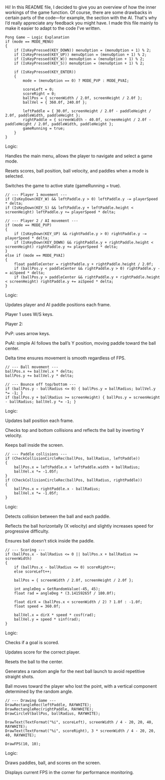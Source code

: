 Hi! In this README file, I decided to give you an overview of how the inner workings of the game function. Of course, there are some drawbacks in certain parts of the code—for example, the section with the AI. That's why I’d really appreciate any feedback you might have. I made this file mainly to make it easier to adapt to the code I’ve written.

```
Pong Game – Logic Explanation
if (mode == MODE_MENU)
{
    if (IsKeyPressed(KEY_DOWN)) menuOption = (menuOption + 1) % 2;
    if (IsKeyPressed(KEY_UP)) menuOption = (menuOption + 1) % 2;
    if (IsKeyPressed(KEY_W)) menuOption = (menuOption + 1) % 2;
    if (IsKeyPressed(KEY_S)) menuOption = (menuOption + 1) % 2;

    if (IsKeyPressed(KEY_ENTER))
    {
        mode = (menuOption == 0) ? MODE_PVP : MODE_PVAI;            

        scoreLeft = 0;
        scoreRight = 0;
        ballPos = { screenWidth / 2.0f, screenHeight / 2.0f };
        ballVel = { 360.0f, 240.0f };

        leftPaddle = { 30.0f, screenHeight / 2.0f - paddleHeight / 2.0f, paddleWidth, paddleHeight };
        rightPaddle = { screenWidth - 40.0f, screenHeight / 2.0f - paddleHeight / 2.0f, paddleWidth, paddleHeight };
        gameRunning = true;
    }
}
```

Logic:

Handles the main menu, allows the player to navigate and select a game mode.

Resets scores, ball position, ball velocity, and paddles when a mode is selected.

Switches the game to active state (gameRunning = true).

```
// --- Player 1 movement ---
if (IsKeyDown(KEY_W) && leftPaddle.y > 0) leftPaddle.y -= playerSpeed * delta;
if (IsKeyDown(KEY_S) && leftPaddle.y + leftPaddle.height < screenHeight) leftPaddle.y += playerSpeed * delta;

// --- Player 2 / AI movement ---
if (mode == MODE_PVP)
{
    if (IsKeyDown(KEY_UP) && rightPaddle.y > 0) rightPaddle.y -= playerSpeed * delta;
    if (IsKeyDown(KEY_DOWN) && rightPaddle.y + rightPaddle.height < screenHeight) rightPaddle.y += playerSpeed * delta;
}
else if (mode == MODE_PVAI)
{
    float paddleCenter = rightPaddle.y + rightPaddle.height / 2.0f;
    if (ballPos.y < paddleCenter && rightPaddle.y > 0) rightPaddle.y -= aiSpeed * delta;
    if (ballPos.y > paddleCenter && rightPaddle.y + rightPaddle.height < screenHeight) rightPaddle.y += aiSpeed * delta;
}
```

Logic:

Updates player and AI paddle positions each frame.

Player 1 uses W/S keys.

Player 2:

PvP: uses arrow keys.

PvAI: simple AI follows the ball’s Y position, moving paddle toward the ball center.

Delta time ensures movement is smooth regardless of FPS.

```
// --- Ball movement ---
ballPos.x += ballVel.x * delta;
ballPos.y += ballVel.y * delta;

// --- Bounce off top/bottom ---
if (ballPos.y - ballRadius <= 0) { ballPos.y = ballRadius; ballVel.y *= -1; }
if (ballPos.y + ballRadius >= screenHeight) { ballPos.y = screenHeight - ballRadius; ballVel.y *= -1; }
```

Logic:

Updates ball position each frame.

Checks top and bottom collisions and reflects the ball by inverting Y velocity.

Keeps ball inside the screen.

```
// --- Paddle collisions ---
if (CheckCollisionCircleRec(ballPos, ballRadius, leftPaddle))
{
    ballPos.x = leftPaddle.x + leftPaddle.width + ballRadius;
    ballVel.x *= -1.05f;
}
if (CheckCollisionCircleRec(ballPos, ballRadius, rightPaddle))
{
    ballPos.x = rightPaddle.x - ballRadius;
    ballVel.x *= -1.05f;
}
```

Logic:

Detects collision between the ball and each paddle.

Reflects the ball horizontally (X velocity) and slightly increases speed for progressive difficulty.

Ensures ball doesn’t stick inside the paddle.

```
// --- Scoring ---
if (ballPos.x - ballRadius <= 0 || ballPos.x + ballRadius >= screenWidth)
{
    if (ballPos.x - ballRadius <= 0) scoreRight++;
    else scoreLeft++;

    ballPos = { screenWidth / 2.0f, screenHeight / 2.0f };

    int angleDeg = GetRandomValue(-45, 45);
    float rad = angleDeg * (3.14159265f / 180.0f);

    float dirX = (ballPos.x < screenWidth / 2) ? 1.0f : -1.0f;
    float speed = 360.0f;

    ballVel.x = dirX * speed * cosf(rad);
    ballVel.y = speed * sinf(rad);
}
```

Logic:

Checks if a goal is scored.

Updates score for the correct player.

Resets the ball to the center.

Generates a random angle for the next ball launch to avoid repetitive straight shots.

Ball moves toward the player who lost the point, with a vertical component determined by the random angle.

```
// --- Drawing Game ---
DrawRectangleRec(leftPaddle, RAYWHITE);
DrawRectangleRec(rightPaddle, RAYWHITE);
DrawCircleV(ballPos, ballRadius, RAYWHITE);

DrawText(TextFormat("%i", scoreLeft), screenWidth / 4 - 20, 20, 40, RAYWHITE);
DrawText(TextFormat("%i", scoreRight), 3 * screenWidth / 4 - 20, 20, 40, RAYWHITE);

DrawFPS(10, 10);
```

Logic:

Draws paddles, ball, and scores on the screen.

Displays current FPS in the corner for performance monitoring.
